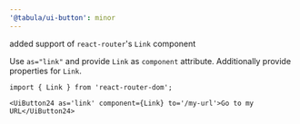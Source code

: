 ```yaml
---
'@tabula/ui-button': minor
---
```


added support of `react-router`'s `Link` component

Use `as="link"` and provide `Link` as `component` attribute. Additionally provide properties for `Link`.

```tsx
import { Link } from 'react-router-dom';

<UiButton24 as='link' component={Link} to='/my-url'>Go to my URL</UiButton24>
```
